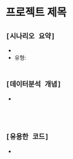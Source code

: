 # 프로젝트 제목

## `[시나리오 요약]`
* 
* 유형: 
<br><br>

## `[데이터분석 개념]`
* 
<br><br>

## `[유용한 코드]`
* 
<br><br>






